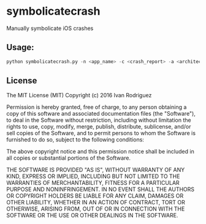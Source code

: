 # symbolicatecrash
Manually symbolicate iOS crashes

## Usage:
```python
python symbolicatecrash.py -n <app_name> -c <crash_report> -a <architecture>
```

License
----

The MIT License (MIT)
Copyright (c) 2016 Ivan Rodriguez

Permission is hereby granted, free of charge, to any person obtaining a copy of this software and associated documentation files (the "Software"), to deal in the Software without restriction, including without limitation the rights to use, copy, modify, merge, publish, distribute, sublicense, and/or sell copies of the Software, and to permit persons to whom the Software is furnished to do so, subject to the following conditions:

The above copyright notice and this permission notice shall be included in all copies or substantial portions of the Software.

THE SOFTWARE IS PROVIDED "AS IS", WITHOUT WARRANTY OF ANY KIND, EXPRESS OR IMPLIED, INCLUDING BUT NOT LIMITED TO THE WARRANTIES OF MERCHANTABILITY, FITNESS FOR A PARTICULAR PURPOSE AND NONINFRINGEMENT. IN NO EVENT SHALL THE AUTHORS OR COPYRIGHT HOLDERS BE LIABLE FOR ANY CLAIM, DAMAGES OR OTHER LIABILITY, WHETHER IN AN ACTION OF CONTRACT, TORT OR OTHERWISE, ARISING FROM, OUT OF OR IN CONNECTION WITH THE SOFTWARE OR THE USE OR OTHER DEALINGS IN THE SOFTWARE.

[ec-type]: <http://opensource.apple.com/source/Security/Security-55471/sec/Security/SecECKey.c>
[IRPublicConstants-header]: <https://github.com/ivRodriguezCA/IRCrypto/blob/master/IRCrypto/IRPublicConstants.h>
[Authenticated-Encryption]: <https://en.wikipedia.org/wiki/Authenticated_encryption>
[Advanced-Encryption-Standard]: <https://en.wikipedia.org/wiki/Advanced_Encryption_Standard>
[Cipher-Block-Chaining]: <https://en.wikipedia.org/wiki/Block_cipher_mode_of_operation#Cipher_Block_Chaining_.28CBC.29>
[Hash-Based-Message-Authentication-Code]: <https://en.wikipedia.org/wiki/Hash-based_message_authentication_code>
[RNCryptor-File-Format-v3]: <https://github.com/RNCryptor/RNCryptor-Spec/blob/master/RNCryptor-Spec-v3.md>
